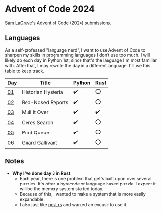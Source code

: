 # Advent of Code 2024

[Sam LaGrave](https://samlagrave.com/)'s Advent of Code (2024) submissions.

## Languages

As a self-professed "language nerd", I want to use Advent of Code to sharpen my skills in programming languages I don't use too much. I will likely do each day in Python 1st, since that's the language I'm most familiar with. After that, I may rewrite the day in a different language. I'll use this table to keep track.

| Day             | Title              | Python              | Rust               |
| --------------- | ------------------ | ------------------- | ------------------ |
| [01](./day01/)  | Historian Hysteria | :heavy_check_mark:  | :o:                |
| [02](./day02/)  | Red-Nosed Reports  | :heavy_check_mark:  | :o:                |
| [03](./day03/)  | Mull It Over       | :heavy_check_mark:  | :heavy_check_mark: |
| [04](./day04/)  | Ceres Search       | :heavy_check_mark:  | :o:                |
| [05](./day05/)  | Print Queue        | :heavy_check_mark:  | :o:                |
| [06](./day06/)  | Guard Gallivant    | :heavy_check_mark:  | :o:                |

## Notes

- **Why I've done day 3 in Rust**
  - Each year, there is one problem that get's built upon over several puzzles. It's often a bytecode or language based puzzle. I expect it will be the memory system started today.
  - Because of this, I wanted to make a system that is more easily expandable.
  - I also just like [pest.rs](https://pest.rs) and wanted an excuse to use it.
